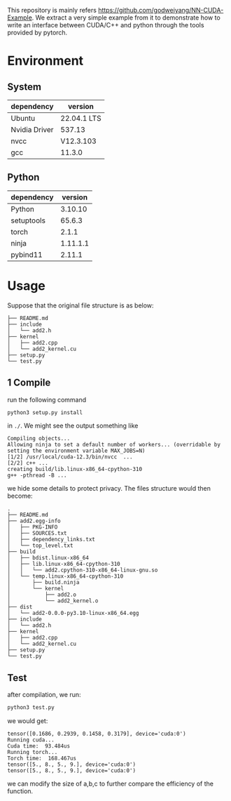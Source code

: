 This repository is mainly refers https://github.com/godweiyang/NN-CUDA-Example. We extract a very simple example from it to demonstrate how to write an interface between CUDA/C++ and python through the tools provided by pytorch. 

# Environment
## System
|dependency | version|
|---|---|
|Ubuntu| 22.04.1 LTS |
|Nvidia Driver| 537.13 |
|nvcc| V12.3.103 |
|gcc| 11.3.0 |

## Python
|dependency | version|
|---|---|
|Python| 3.10.10 |
|setuptools| 65.6.3 |
|torch| 2.1.1 |
|ninja | 1.11.1.1 |
|pybind11 | 2.11.1|


# Usage
Suppose that the original file structure is as below:
```.
├── README.md
├── include
│   └── add2.h
├── kernel
│   ├── add2.cpp
│   └── add2_kernel.cu
├── setup.py
└── test.py
```

## 1 Compile
run the following command
```bash
python3 setup.py install
```
in `./`. We might see the output something like
```
Compiling objects...
Allowing ninja to set a default number of workers... (overridable by setting the environment variable MAX_JOBS=N)
[1/2] /usr/local/cuda-12.3/bin/nvcc  ...
[2/2] c++ ...
creating build/lib.linux-x86_64-cpython-310
g++ -pthread -B ...
```
we hide some details to protect privacy. The files structure would then become:
```
.
├── README.md
├── add2.egg-info
│   ├── PKG-INFO
│   ├── SOURCES.txt
│   ├── dependency_links.txt
│   └── top_level.txt
├── build
│   ├── bdist.linux-x86_64
│   ├── lib.linux-x86_64-cpython-310
│   │   └── add2.cpython-310-x86_64-linux-gnu.so
│   └── temp.linux-x86_64-cpython-310
│       ├── build.ninja
│       └── kernel
│           ├── add2.o
│           └── add2_kernel.o
├── dist
│   └── add2-0.0.0-py3.10-linux-x86_64.egg
├── include
│   └── add2.h
├── kernel
│   ├── add2.cpp
│   └── add2_kernel.cu
├── setup.py
└── test.py
```

## Test
after compilation, we run:
```python
python3 test.py
```
we would get:
```
tensor([0.1686, 0.2939, 0.1458, 0.3179], device='cuda:0')
Running cuda...
Cuda time:  93.484us
Running torch...
Torch time:  168.467us
tensor([5., 8., 5., 9.], device='cuda:0')
tensor([5., 8., 5., 9.], device='cuda:0')
```
we can modify the size of a,b,c to further compare the efficiency of the function.
